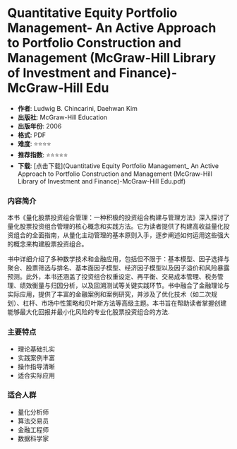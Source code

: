 # Quantitative Equity Portfolio Management- An Active Approach to Portfolio Construction and Management (McGraw-Hill Library of Investment and Finance)-McGraw-Hill Edu

- **作者**: Ludwig B. Chincarini, Daehwan Kim
- **出版社**: McGraw-Hill Education
- **出版年份**: 2006
- **格式**: PDF
- **难度**: ⭐⭐⭐⭐
- **推荐指数**: ⭐⭐⭐⭐⭐
- **下载**: [点击下载](Quantitative Equity Portfolio Management_ An Active Approach to Portfolio Construction and Management (McGraw-Hill Library of Investment and Finance)-McGraw-Hill Edu.pdf)

### 内容简介

本书《量化股票投资组合管理：一种积极的投资组合构建与管理方法》深入探讨了量化股票投资组合管理的核心概念和实践方法。它为读者提供了构建高收益量化投资组合的全面指南，从量化主动管理的基本原则入手，逐步阐述如何运用这些强大的概念来构建股票投资组合。

书中详细介绍了多种数学技术和金融应用，包括但不限于：基本模型、因子选择与聚合、股票筛选与排名、基本面因子模型、经济因子模型以及因子溢价和风险暴露预测。此外，本书还涵盖了投资组合权重设定、再平衡、交易成本管理、税务管理、绩效衡量与归因分析，以及回溯测试等关键实践环节。书中融合了金融理论与实际应用，提供了丰富的金融案例和案例研究，并涉及了优化技术（如二次规划）、杠杆、市场中性策略和贝叶斯方法等高级主题。本书旨在帮助读者掌握创建能够最大化回报并最小化风险的专业化股票投资组合的方法.

### 主要特点

- 理论基础扎实
- 实践案例丰富
- 操作指导清晰
- 适合实际应用

### 适合人群

- 量化分析师
- 算法交易员
- 金融工程师
- 数据科学家
